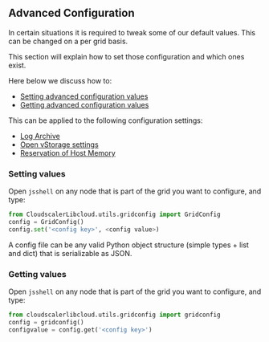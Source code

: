 ## Advanced Configuration

In certain situations it is required to tweak some of our default values. This can be changed on a per grid basis.

This section will explain how to set those configuration and which ones exist.

Here below we discuss how to:

- [Setting advanced configuration values](#set)
- [Getting advanced configuration values](#get)

This can be applied to the following configuration settings:

- [Log Archive](LogArchive.md)
- [Open vStorage settings](OpenvStorage.md)
- [Reservation of Host Memory](ReservedHostMemory.md)


<a id="set"></a>
### Setting values

Open `jsshell` on any node that is part of the grid you want to configure, and type:

```python
from CloudscalerLibcloud.utils.gridconfig import GridConfig
config = GridConfig()
config.set('<config key>', <config value>)
```

A config file can be any valid Python object structure (simple types + list and dict) that is serializable as JSON.


<a id="get"></a>
### Getting values

Open `jsshell` on any node that is part of the grid you want to configure, and type:

```python
from cloudscalerlibcloud.utils.gridconfig import gridconfig
config = gridconfig()
configvalue = config.get('<config key>')
```
